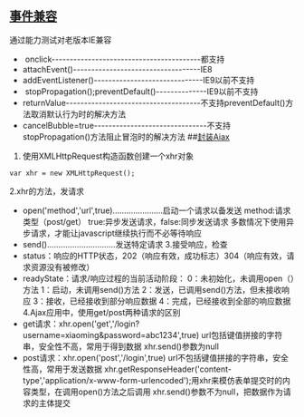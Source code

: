 ## [事件兼容](https://github.com/weinaisha/blog/issues/5)
通过能力测试对老版本IE兼容

*  onclick-----------------------------------------都支持
*  attachEvent()-----------------------------------IE8
*  addEventListener()------------------------------IE9以前不支持
*  stopPropagation();preventDefault()--------------IE9以前不支持
*  returnValue-------------------------------------不支持preventDefault()方法取消默认行为时的解决方法
*  cancelBubble=true-------------------------------不支持stopPropagation()方法阻止冒泡时的解决方法
##[封装Aiax](https://github.com/weinaisha/blog/blob/master/ajax/index.html)
1. 使用XMLHttpRequest构造函数创建一个xhr对象
```
var xhr = new XMLHttpRequest(); 
```
2.xhr的方法，发请求
* open('method','url',true)......................启动一个请求以备发送
method:请求类型（post/get）
true:异步发送请求，false:同步发送请求
多数情况下使用异步请求，才能让javascript继续执行而不必等待响应
* send()..............................发送特定请求
3.接受响应，检查
* status：响应的HTTP状态，202（响应有效，成功标志）304（响应有效，请求资源没有被修改）
* readyState：请求/响应过程的当前活动阶段：
0：未初始化，未调用open（）方法
1：启动，未调用send()方法
2：发送，已调用send()方法，但未接收响应
3：接收，已经接收到部分响应数据
4：完成，已经接收到全部的响应数据
4.Ajax应用中，使用get/post两种请求的区别
* get请求：xhr.open('get','/login?username=xiaoming&password=abc1234',true)
url包括键值拼接的字符串，安全性不高，常用于得到数据
xhr.send()参数为null
* post请求：xhr.open('post','/login',true)
url不包括键值拼接的字符串，安全性高，常用于发送数据
xhr.getResponseHeader('content-type','application/x-www-form-urlencoded');用xhr来模仿表单提交时的内容类型，在调用open()方法之后调用
xhr.send()参数不为null，把数据作为请求的主体提交
